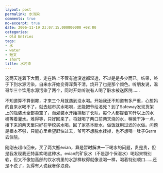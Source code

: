 ```yaml
---
layout: post
permalink: 水污染
comments: true
no-excerpt: true
date: 2006-11-19 23:07:15.000000000 +08:00
categories:
- Old Entries
tags:
- 水
- water
- 短文
- short
title: 水污染
---
```


这两天连着下大雨，走在路上不管有遮没遮都湿透，不过是是多少而已。结果，终于下到水源污染，自来水开始变得浑黄不清，烧开了也是那个颜色。听朋友说，温哥华三个饮用水源污染了两个，同时开始听说有人喝了脏水被送医院……

不知道算不算倒霉，才来三个月就遇到没水喝。开始我还不知道有多严重，心想妈的自来水喝不了，就去超市买水喝呗，还能把爷给渴死？到了Safeway发现货架上的瓶装水全部卖空了，而灌装水开始排起了长队，每个人都提着10升以上的水桶等着灌水。难得等，只好回来了。将就喝了两口前两天烧的水，稍微干净一点。接下来的两天里只好在学校买水喝，回了家基本断水，做饭就用过滤的水做。问题是根本不够，只能心里希望赶快过去，爷可不想脱水挂掉，也不想喝一肚子Germ去住院。

刚刚去超市回来，买了两大瓶evian，算是暂时解决一下喝水的问题，贵是贵，但是我发现我还特喜欢喝这种水。evian的矿泉水（不是那个保湿水）喝起来特别软，但又不像加高部的饮水机里的水那样软得就像没喝一样，喝着特别顺口……还是不说了，免得有人说我奢侈浪费。
